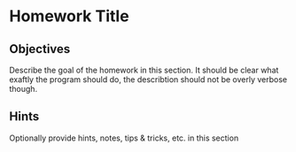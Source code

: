 Homework Title
===

Objectives
---

Describe the goal of the homework in this section.
It should be clear what exaftly the program should do,
the describtion should not be overly verbose though.

Hints
---

Optionally provide hints, notes, tips & tricks, etc. in this section
